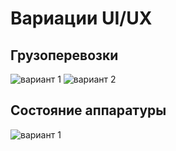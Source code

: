 # Вариации UI/UX
## Грузоперевозки
![вариант 1](https://i.pinimg.com/736x/19/0a/f8/190af81041f08ef23cc39cfc036139c9.jpg)
![вариант 2](https://cdn.dribbble.com/userupload/8717156/file/original-93f5beb3bca813430df3da5d3e1b9d93.png?resize=752x)

## Состояние аппаратуры
![вариант 1](https://www.printvisor.com/media/2021/08/printvisor-interface-2.png)



